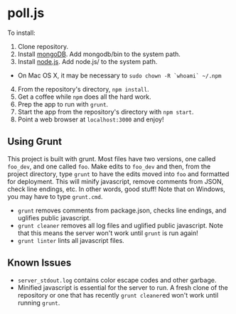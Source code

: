 poll.js
================================
To install:

1. Clone repository.
2. Install [mongoDB](http://www.mongodb.org/downloads). Add mongodb/bin to the system path.
3. Install [node.js](http://nodejs.org/download/). Add node.js/ to the system path.
  * On Mac OS X, it may be necessary to ``sudo chown -R `whoami` ~/.npm``
4. From the repository's directory, `npm install`.
5. Get a coffee while `npm` does all the hard work.
6. Prep the app to run with `grunt`.
7. Start the app from the repository's directory with `npm start`.
8. Point a web browser at `localhost:3000` and enjoy!

Using Grunt
---------------------------------
This project is built with grunt. Most files have two versions, one called `foo_dev`, and one called `foo`. Make edits to `foo_dev` and then, from the project directory, type `grunt` to have the edits moved into `foo` and formatted for deployment. This will minify javascript, remove comments from JSON, check line endings, etc. In other words, good stuff! Note that on Windows, you may have to type `grunt.cmd`.

* `grunt` removes comments from package.json, checks line endings, and uglifies public javascript.
* `grunt cleaner` removes all log files and uglified public javascript. Note that this means the server won't work until `grunt` is run again!
* `grunt linter` lints all javascript files.

Known Issues
---------------------------------
* `server_stdout.log` contains color escape codes and other garbage.
* Minified javascript is essential for the server to run. A fresh clone of the repository or one that has recently `grunt cleaner`ed won't work until running `grunt`.